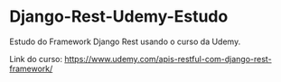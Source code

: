 # Django-Rest-Udemy-Estudo
Estudo do Framework Django Rest usando o curso da Udemy.

Link do curso: https://www.udemy.com/apis-restful-com-django-rest-framework/
